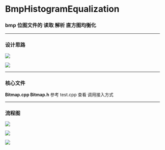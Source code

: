 # BmpHistogramEqualization
### bmp 位图文件的  读取  解析  直方图均衡化    

***

### 设计思路   

![](https://upload-images.jianshu.io/upload_images/19741117-d8f2863d4f9b9a77.jpg?imageMogr2/auto-orient/strip%7CimageView2/2/w/1240)  


![](https://upload-images.jianshu.io/upload_images/19741117-ed6bf522d9a3e559.jpg?imageMogr2/auto-orient/strip%7CimageView2/2/w/1240)

***  

### 核心文件  
**Bitmap.cpp  Bitmap.h**
参考 test.cpp 查看 调用接入方式  

***  

### 流程图  

![](https://upload-images.jianshu.io/upload_images/19741117-e0755f2b99613222.jpg?imageMogr2/auto-orient/strip%7CimageView2/2/w/1240)  

![](https://upload-images.jianshu.io/upload_images/19741117-13f0a64dbc21a376.jpg?imageMogr2/auto-orient/strip%7CimageView2/2/w/1240)

![](https://upload-images.jianshu.io/upload_images/19741117-e38958979d0a265b.jpg?imageMogr2/auto-orient/strip%7CimageView2/2/w/1240)
